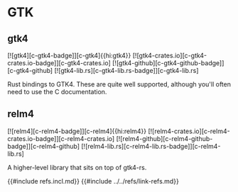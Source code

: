 # GTK

## gtk4

[![gtk4][c-gtk4-badge]][c-gtk4]{{hi:gtk4}}
[![gtk4-crates.io][c-gtk4-crates.io-badge]][c-gtk4-crates.io]
[![gtk4-github][c-gtk4-github-badge]][c-gtk4-github]
[![gtk4-lib.rs][c-gtk4-lib.rs-badge]][c-gtk4-lib.rs]

Rust bindings to GTK4. These are quite well supported, although you'll often need to use the C documentation.

## relm4

[![relm4][c-relm4-badge]][c-relm4]{{hi:relm4}}
[![relm4-crates.io][c-relm4-crates.io-badge]][c-relm4-crates.io]
[![relm4-github][c-relm4-github-badge]][c-relm4-github]
[![relm4-lib.rs][c-relm4-lib.rs-badge]][c-relm4-lib.rs]

A higher-level library that sits on top of gtk4-rs.

{{#include refs.incl.md}}
{{#include ../../refs/link-refs.md}}

<div class="hidden">
</div>
